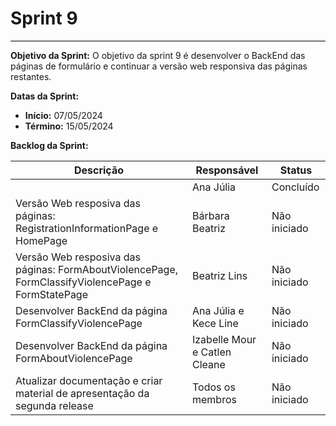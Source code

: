 # **Sprint 9**
<hr style="border: 0; height: 1px; background-color: #000000;">

**Objetivo da Sprint:**
O objetivo da sprint 9 é desenvolver o BackEnd das páginas de formulário e continuar a versão web responsiva das páginas restantes. 

**Datas da Sprint:**

- **Início:** 07/05/2024
- **Término:** 15/05/2024

**Backlog da Sprint:**

| Descrição | Responsável | Status |
|------------|-------------|-----------------------|
|  | Ana Júlia | Concluído |
| Versão Web resposiva das páginas:  RegistrationInformationPage e HomePage | Bárbara Beatriz | Não iniciado |
| Versão Web resposiva das páginas: FormAboutViolencePage, FormClassifyViolencePage e FormStatePage | Beatriz Lins | Não iniciado |
| Desenvolver BackEnd da página FormClassifyViolencePage| Ana Júlia e Kece Line | Não iniciado |
| Desenvolver BackEnd da página FormAboutViolencePage| Izabelle Mour e Catlen Cleane| Não iniciado |
| Atualizar documentação e criar material de apresentação da segunda release | Todos os membros | Não iniciado

